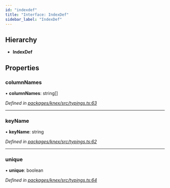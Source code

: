 ```yaml
---
id: "indexdef"
title: "Interface: IndexDef"
sidebar_label: "IndexDef"
---
```


## Hierarchy

* **IndexDef**

## Properties

### columnNames

•  **columnNames**: string[]

*Defined in [packages/knex/src/typings.ts:63](https://github.com/mikro-orm/mikro-orm/blob/4249b052e/packages/knex/src/typings.ts#L63)*

___

### keyName

•  **keyName**: string

*Defined in [packages/knex/src/typings.ts:62](https://github.com/mikro-orm/mikro-orm/blob/4249b052e/packages/knex/src/typings.ts#L62)*

___

### unique

•  **unique**: boolean

*Defined in [packages/knex/src/typings.ts:64](https://github.com/mikro-orm/mikro-orm/blob/4249b052e/packages/knex/src/typings.ts#L64)*
